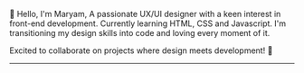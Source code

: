 👋 Hello, I'm Maryam, 
A passionate UX/UI designer with a keen interest in front-end development. Currently learning HTML, CSS and Javascript. 
I'm transitioning my design skills into code and loving every moment of it.

Excited to collaborate on projects where design meets development! 🚀

---

<!---
maary020/maary020 is a ✨ special ✨ repository because its `README.md` (this file) appears on your GitHub profile.
You can click the Preview link to take a look at your changes.
--->
